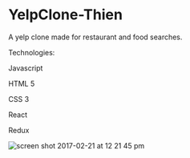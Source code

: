 # YelpClone-Thien

A yelp clone made for restaurant and food searches.

Technologies:

Javascript

HTML 5

CSS 3

React

Redux

![screen shot 2017-02-21 at 12 21 45 pm](https://cloud.githubusercontent.com/assets/23460835/23183313/7faccfd4-f830-11e6-9420-993f02736b43.png)
